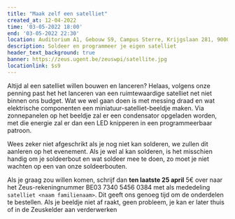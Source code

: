 ```yaml
---
title: "Maak zelf een satelliet"
created_at: 12-04-2022 
time: '03-05-2022 18:00' 
end: '03-05-2022 22:30' 
location: Auditorium A1, Gebouw S9, Campus Sterre, Krijgslaan 281, 9000 Gent
description: Soldeer en programmeer je eigen satelliet
header_text_background: true 
banner: https://zeus.ugent.be/zeuswpi/satellite.jpg
locationlink: $s9
---
```


Altijd al een satelliet willen bouwen en lanceren? Helaas, volgens onze penning past het
het lanceren van een ruimtewaardige satelliet net niet binnen ons budget. Wat we wel gaan doen
is met messing draad en wat elektrische componenten een miniatuur-satelliet-beeldje maken.
Via zonnepanelen op het beeldje zal er een condensator opgeladen worden, met die energie zal
er dan een LED knipperen in een programmeerbaar patroon.

Wees zeker niet afgeschrikt als je nog niet kan solderen, we zullen dit aanleren op het evenement.
Als je wel al kan solderen, is het misschien handig om je soldeerbout en wat soldeer mee te doen, zo
moet je niet wachten op een van onze soldeerbouten.

Als je graag zou willen komen, schrijf dan **ten laatste 25 april** 5€ over naar het 
Zeus-rekeningnummer BE03 7340 5456 0384 met als mededeling `satelliet <naam familienaam>`.
Dit geeft ons genoeg tijd om de onderdelen te bestellen. Als je beeldje niet af raakt,
geen probleem, je kan er later thuis of in de Zeuskelder aan verderwerken